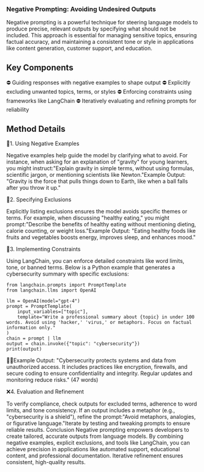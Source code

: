 ### Negative Prompting: Avoiding Undesired Outputs
Negative prompting is a powerful technique for steering language models to produce precise, relevant outputs by specifying what should not be included. This approach is essential for managing sensitive topics, ensuring factual accuracy, and maintaining a consistent tone or style in applications like content generation, customer support, and education.



## Key Components

⛔ Guiding responses with negative examples to shape output
⛔ Explicitly excluding unwanted topics, terms, or styles
⛔ Enforcing constraints using frameworks like LangChain
⛔ Iteratively evaluating and refining prompts for reliability



## Method Details
🔞1. Using Negative Examples


Negative examples help guide the model by clarifying what to avoid. For instance, when asking for an explanation of "gravity" for young learners, you might instruct:"Explain gravity in simple terms, without using formulas, scientific jargon, or mentioning scientists like Newton."Example Output: "Gravity is the force that pulls things down to Earth, like when a ball falls after you throw it up."


🚫2. Specifying Exclusions


Explicitly listing exclusions ensures the model avoids specific themes or terms. For example, when discussing "healthy eating," you might prompt:"Describe the benefits of healthy eating without mentioning dieting, calorie counting, or weight loss."Example Output: "Eating healthy foods like fruits and vegetables boosts energy, improves sleep, and enhances mood."


🛑3. Implementing Constraints


Using LangChain, you can enforce detailed constraints like word limits, tone, or banned terms. Below is a Python example that generates a cybersecurity summary with specific exclusions:

```
from langchain.prompts import PromptTemplate
from langchain.llms import OpenAI

llm = OpenAI(model="gpt-4")
prompt = PromptTemplate(
    input_variables=["topic"],
    template="Write a professional summary about {topic} in under 100 words. Avoid using 'hacker,' 'virus,' or metaphors. Focus on factual information only."
)
chain = prompt | llm
output = chain.invoke({"topic": "cybersecurity"})
print(output)
```


✍🏻Example Output: "Cybersecurity protects systems and data from unauthorized access. It includes practices like encryption, firewalls, and secure coding to ensure confidentiality and integrity. Regular updates and monitoring reduce risks." (47 words)


❌4. Evaluation and Refinement


To verify compliance, check outputs for excluded terms, adherence to word limits, and tone consistency. If an output includes a metaphor (e.g., "cybersecurity is a shield"), refine the prompt:"Avoid metaphors, analogies, or figurative language."Iterate by testing and tweaking prompts to ensure reliable results.
Conclusion
Negative prompting empowers developers to create tailored, accurate outputs from language models. By combining negative examples, explicit exclusions, and tools like LangChain, you can achieve precision in applications like automated support, educational content, and professional documentation. Iterative refinement ensures consistent, high-quality results.
